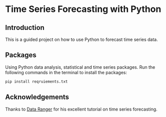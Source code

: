 # Time Series Forecasting with Python

## Introduction

This is a guided project on how to use Python to forecast time series data.

## Packages

Using Python data analysis, statistical and time series packages. Run the following commands in the terminal to install the packages:

``` bash
pip install reqruiements.txt
```

## Acknowledgements

Thanks to [Data Ranger](https://www.youtube.com/@dataranger7582) for his excellent tutorial on time series forecasting.
